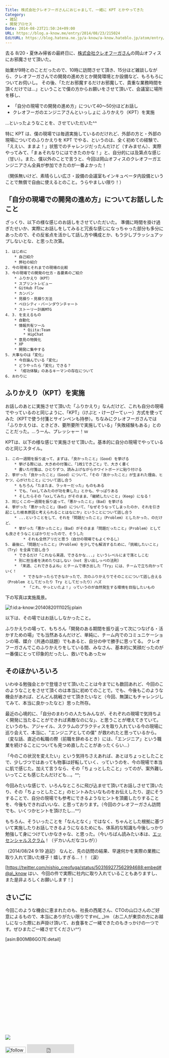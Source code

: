 ```yaml
---
Title: 株式会社クレオフーガさんにおじゃまして、一緒に KPT とかやってきた
Category:
- 雑記
- 開発プロセス
Date: 2014-08-23T21:50:24+09:00
URL: https://blog.a-know.me/entry/2014/08/23/215024
EditURL: https://blog.hatena.ne.jp/a-know/a-know.hateblo.jp/atom/entry/12921228815731041239
---
```


去る 8/20・夏休み帰省の最終日に、[株式会社クレオフーガさん](http://creofuga.jp/)の岡山オフィスにお邪魔させて頂いた。

始業が9時とのことだったので、10時に訪問させて頂き、15分ほど雑談しながら、クレオフーガさんでの開発の進め方とか開発環境とか設備など、もろもろについてお伺いし。
その後、「ただお邪魔するだけお邪魔して、貴重な業務時間を頂くだけでは...」ということで僕の方からお願いをさせて頂いて、会議室に場所を移し、

* 「自分の現場での開発の進め方」について40〜50分ほどお話し
* クレオフーガのエンジニアさんといっしょに ふりかえり（KPT）を実施

...といったようなことを、させていただいた^^

特に KPT は、僕の現場では毎週実施しているのだけれど、外部の方と・外部の現場についてのふりかえりを KPT でやる、というのは、全く初めての経験で、「ええい、ままよ！」状態でのチャレンジだったんだけど（すみません）、実際やってみて、「まぁそれなりにはできたのかな！」と、自分的には及第点な感じ（甘い）。また、僕以外のことで言うと、今回は岡山オフィスのクレオフーガエンジニアさん全員が参加できたのが一番よかった！

（関係無いけど、素晴らしい広さ・設備の会議室もインキュベータ内設備ということで無償で自由に使えるとのこと。うらやましい限り！）

<!-- more -->

## 「自分の現場での開発の進め方」についてお話ししたこと
ざっくり、以下の様な感じのお話しをさせていただいた。
準備に時間を掛け過ぎたせいか、実際にお話しをしてみると冗長な感じになっちゃった部分も多分にあったので、その反省点を活かして話し方や構成とか、もう少しブラッシュアップしないとな、と思った次第。

```
1. はじめに
    * 自己紹介
    * 弊社の紹介
2. 今の現場とそれまでの現場の比較
3. 今の現場での開発の仕方・各要素のご紹介
    * ふりかえり（KPT）
    * スプリントレビュー
    * GitHub Flow
    * カンバン
    * 見積り・見積り方法
    * ベロシティ・バーンダウンチャート
    * ストーリー計画MTG
4. 3. を支えるもの
    * 自動化
    * 情報共有ツール
        * Qiita:Team
        * HipChat
    * 意見の物質化
    * XP
    * 開発に集中する
5. 大事なのは「変化」
    * 今目論んでいる「変化」
    * どうやったら「変化」できる？
    * 「成功体験」のあるキーマンの存在について
6. おわりに
```


## ふりかえり（KPT）を実施
お話しのあとに実施させて頂いた「ふりかえり」なんだけど、これも自分の現場でやっているのと同じように、「KPT」（けぷと・けーぴーてぃー）方式を使ってみた（KPTで使う付箋とサインペンも持参）。ちなみにクレオフーガさんでは「ふりかえりは、ときどき、要所要所で実施している」「失敗経験もある」とのことだった。...うーん、プレッシャー！ｗ


KPTは、以下の様な感じで実施させて頂いた。基本的に自分の現場でやっているのと同じスタイル。

```
1. この一週間を振り返って、まずは、「良かったこと」（Good）を挙げる
    * 挙げる際には、大きめの付箋に、「1枚1できごと」で、大きく書く
    * 書いた付箋は、ひとりずつ、読み上げながらホワイトボードに貼り付ける
2. 挙がった「良かったこと」（Good）について、「その『良かったこと』が生まれた理由、ヒケツ、心がけたこと」について話し合う
    * もちろん「たまたま、ラッキーだった」ものもある
    * でも、「xxしてみたのが功を奏した」とかも、やっぱりある
    * そしたらその「xxしてみた」がそのまま、「継続したいこと」（Keep）になる！
3. 同じくこの一週間を振り返って、「悪かったこと」（Bad）を挙げる
4. 挙がった「悪かったこと」（Bad）について、「なぜそうなってしまったのか、それを引き起こした根本原因と考えられることはなにか」ということについて話し合う
    * ...ということをして、それを「問題だったこと」（Problem）としたかった、のだけど、
    * 挙がった「悪かったこと」（Bad）がそのまま「問題だったこと」（Problem）としても良さそうなことばかりだったので、そうした
        * それも全然アリだと思う（自分の現場でもよくやるし）
5. 最後に、「問題だったこと」（Problem）を少しでも解消するために、「挑戦したいこと」（Try）を全員で話し合う
    * できるだけ「これなら来週、できるかな...」というレベルにまで落としこむ
    * 別に担当者を決めたりはしない（not 言い出しっぺの法則）
    * 「来週、これできるよね」とチームで導き出した「Try」には、チームで立ち向かっていく！
        * できなかったらできなかったで、次のふりかえりでそのことについて話し合える（Problem としてだったり Try としてだったり）ハズ
        * 「これ、やっといたよ！」っていうのが自然発生する環境を目指したいもの
```


下の写真は実施風景。


<p><span itemscope itemtype="http://schema.org/Photograph"><img src="http://cdn-ak.f.st-hatena.com/images/fotolife/a/a-know/20140820/20140820111025.jpg" alt="f:id:a-know:20140820111025j:plain" title="f:id:a-know:20140820111025j:plain" class="hatena-fotolife" itemprop="image"></span></p>



以下は、その場ではお話ししなかったこと。

ふりかえりの場って、もちろん「開発のある期間を振り返って次につなげる・活かすための場」でも当然あるんだけど、単純に、チーム内でのコミュニケーションの場、媒介（共通の話題）でもあると、自分の中で勝手に思ってる。
クレオフーガさんでこのふりかえりをしている間、みなさん、基本的に笑顔だったのが一番僕にとって印象的だったし、救いでもあったｗ


## そのほかいろいろ
いわゆる勉強会とかで登壇させて頂いたことは今までにも数回あれど、今回のこのようなことをさせて頂くのは本当に初めてのことで。でも、今後もこのような機会があれば、どんどん挑戦させて頂きたいなと（今回、無謀にもチャレンジしてみて、本当に良かったなと）思った所存。


最近の心境的に、「自分のまわりの人たちみんなが、それぞれの現場で気持ちよく開発に当たることができれば素敵なのにな」、と思うことが増えてきていて。というのも、アジャイル、スクラムのプラクティスを取り入れている今の現場に巡り会えて、本当に、"エンジニアとしての僕" が救われたと思っているから。（変な話、直近の転職の際（前職を辞めるとき）には、「エンジニア」という職業を続けることについても見つめ直したことがあったくらい...）

「今のこの状況を変えたい」という気持ちさえあれば、あとはちょっとしたことで、少しづつではあっても物事は好転していく、っていうのを、今の現場で本当に肌で感じた。加えて言うなら、その「ちょっとしたこと」ってのが、案外難しいってことも感じたんだけども...。^^;


今回みたいな感じで、いろんなところに飛び込ませて頂いてお話しさせて頂いたり、その「ちょっとしたこと」のヒントみたいなものをお伝えしたり、逆にそうすることで、自分の現場でも参考にできるようなヒントを頂戴したりすることを、今後もできればいいな、と思っております。（今回のクレオフーガさん訪問でも、いくつかヒントを頂けたし...^^）

もちろん、そういったことを「なんとなく」ではなく、ちゃんとした根拠に基づいて実施したりお話しできるようになるためにも、体系的な知識も今後しっかり勉強して身につけていかなきゃな、と思った。（今いちばん読みたい本は、[エッセンシャルスクラム](http://books.shoeisha.co.jp/book/b180985.html)！（デカいんだなコレが））

（2014/08/24 9:19 追記）
なんと、先の訪問の結果、早速何かを実際の業務に取り入れて頂いた様子！嬉しすぎる...！！（涙）


[https://twitter.com/nishio_creofuga/status/503169277562994688:embed#@a\_know はい、今回の件で実際に社内に取り入れていることもありますし、また是非よろしくお願いします！]


## さいごに
今回このような機会に恵まれたのも、社長の西尾さん、CTOの山口さんのご好意によるもので、本当にありがたい限りですm(\_ _)m
（お二人が東京の方にお越しになった際にお声掛け頂いて、お食事をご一緒できたのもきっかけの一つです。ぜひまたご一緒させてください^^）


[asin:B00MB6GO7E:detail]


<div>
<br>
<script async src="//pagead2.googlesyndication.com/pagead/js/adsbygoogle.js"></script>
<!-- article-bottom2 -->
<ins class="adsbygoogle"
     style="display:inline-block;width:300px;height:250px"
     data-ad-client="ca-pub-3463034538369189"
     data-ad-slot="5274552934"></ins>
<script>
(adsbygoogle = window.adsbygoogle || []).push({});
</script>

<a href="http://bit.ly/grass-graph" target='blank' rel="nofollow"><img src="https://cdn-ak.f.st-hatena.com/images/fotolife/a/a-know/20170405/20170405220342.png"></a>
<br>
</div>

<div>
<a href='http://cloud.feedly.com/#subscription%2Ffeed%2Fhttp%3A%2F%2Fblog.a-know.me%2Ffeed'  target='blank'><img id='feedlyFollow' src='http://s3.feedly.com/img/follows/feedly-follow-rectangle-volume-small_2x.png' alt='follow us in feedly' width='65' height='20'></a>



<iframe src="http://blog.hatena.ne.jp/a-know/a-know.hateblo.jp/subscribe/iframe" allowtransparency="true" frameborder="0" scrolling="no" width="150" height="28"></iframe>
</div>

